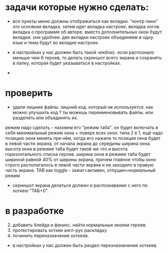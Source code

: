 

# задачи которые нужно сделать:



- все пункты меню должны отображаться как вкладки. "контр пики" это основная вкладка. затем идет вкладка настроек, вкладка логов. вкладка о программе об авторе. вместо дополнительных окон будут вкладки. они удобнее.
две вкладки настроек объединяем в одну. язык и тема будут во вкладке настроек.
- в настройках у нас должен быть такой чекбокс. если распознало меньше чем 6 героев, то делать скриншот всего экрана и сохранять в папку, которая будет указываться в настройках.







- 

# проверить

- удали лишние файлы. лишний код. который не используется. как можно улучшить код ? ты можешь переименовывать файлы. или разделять или объединять их.

режим надо сделать - назовем его "режим таба". он будет включать в себя минимальный режим окна + поверх всех окон. типа 2 в 1, ещё надо позицию окна менять при нём, когда его нажали то позиция окна будет в левой части экрана, от начала экрана до середины ширина окна. высота окна в режиме таба будет такой же что и высота горизонтального списка героев. ширина окна в режиме таба будет шириной равной 40% от ширины экрана, причем главное чтобы окно строго располагалось в левой части экрана и не заходило в правую часть экрана. TAB как toggle - зажат=активен, отпущен=нормальный режим
- скриншот экрана делаться должен и распознавание с него по хоткею "ТАБ+0".




# в разработке
2. добавить блейда и феникс. найти нормальные иконки героев.
3. протестировать хоткеи англ-рус раскладку
7. починить переназначение хоткеев.
- в настройках у нас должен быть раздел перезназначения хоткеев.

